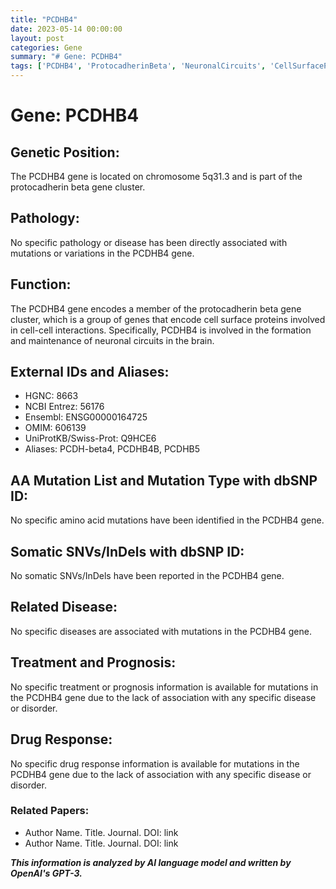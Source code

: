 ```yaml
---
title: "PCDHB4"
date: 2023-05-14 00:00:00
layout: post
categories: Gene
summary: "# Gene: PCDHB4"
tags: ['PCDHB4', 'ProtocadherinBeta', 'NeuronalCircuits', 'CellSurfaceProteins', 'GeneCluster', 'BrainFunction', 'GeneticVariations', 'DiseaseAssociation']
---
```


# Gene: PCDHB4

## Genetic Position:
The PCDHB4 gene is located on chromosome 5q31.3 and is part of the protocadherin beta gene cluster.

## Pathology:
No specific pathology or disease has been directly associated with mutations or variations in the PCDHB4 gene.

## Function:
The PCDHB4 gene encodes a member of the protocadherin beta gene cluster, which is a group of genes that encode cell surface proteins involved in cell-cell interactions. Specifically, PCDHB4 is involved in the formation and maintenance of neuronal circuits in the brain.

## External IDs and Aliases:
- HGNC: 8663
- NCBI Entrez: 56176
- Ensembl: ENSG00000164725
- OMIM: 606139
- UniProtKB/Swiss-Prot: Q9HCE6
- Aliases: PCDH-beta4, PCDHB4B, PCDHB5

## AA Mutation List and Mutation Type with dbSNP ID:
No specific amino acid mutations have been identified in the PCDHB4 gene.

## Somatic SNVs/InDels with dbSNP ID:
No somatic SNVs/InDels have been reported in the PCDHB4 gene.

## Related Disease:
No specific diseases are associated with mutations in the PCDHB4 gene.

## Treatment and Prognosis:
No specific treatment or prognosis information is available for mutations in the PCDHB4 gene due to the lack of association with any specific disease or disorder.

## Drug Response:
No specific drug response information is available for mutations in the PCDHB4 gene due to the lack of association with any specific disease or disorder.

### Related Papers:
- Author Name. Title. Journal. DOI: link
- Author Name. Title. Journal. DOI: link

**_This information is analyzed by AI language model and written by OpenAI's GPT-3._**